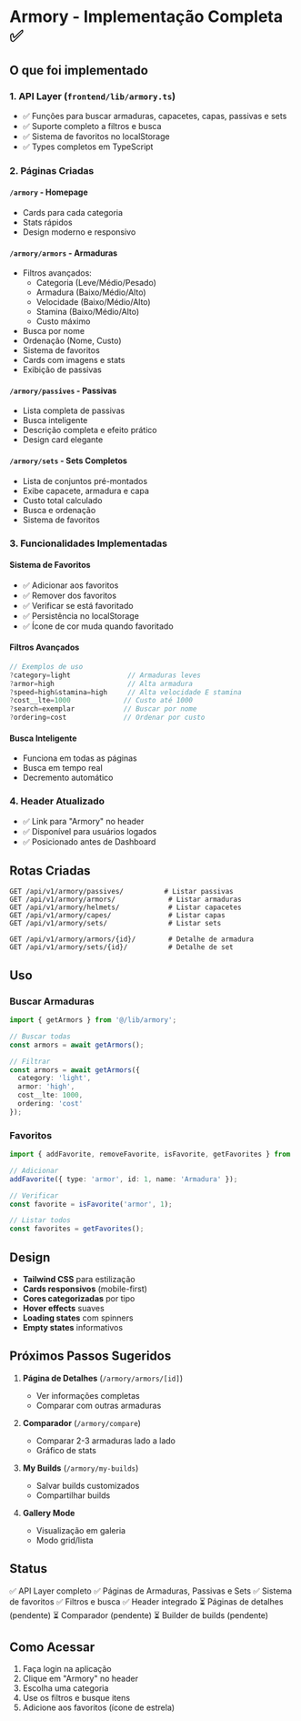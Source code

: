 # Armory - Implementação Completa ✅

## O que foi implementado

### 1. API Layer (`frontend/lib/armory.ts`)
- ✅ Funções para buscar armaduras, capacetes, capas, passivas e sets
- ✅ Suporte completo a filtros e busca
- ✅ Sistema de favoritos no localStorage
- ✅ Types completos em TypeScript

### 2. Páginas Criadas

#### `/armory` - Homepage
- Cards para cada categoria
- Stats rápidos
- Design moderno e responsivo

#### `/armory/armors` - Armaduras
- Filtros avançados:
  - Categoria (Leve/Médio/Pesado)
  - Armadura (Baixo/Médio/Alto)
  - Velocidade (Baixo/Médio/Alto)
  - Stamina (Baixo/Médio/Alto)
  - Custo máximo
- Busca por nome
- Ordenação (Nome, Custo)
- Sistema de favoritos
- Cards com imagens e stats
- Exibição de passivas

#### `/armory/passives` - Passivas
- Lista completa de passivas
- Busca inteligente
- Descrição completa e efeito prático
- Design card elegante

#### `/armory/sets` - Sets Completos
- Lista de conjuntos pré-montados
- Exibe capacete, armadura e capa
- Custo total calculado
- Busca e ordenação
- Sistema de favoritos

### 3. Funcionalidades Implementadas

#### Sistema de Favoritos
- ✅ Adicionar aos favoritos
- ✅ Remover dos favoritos
- ✅ Verificar se está favoritado
- ✅ Persistência no localStorage
- ✅ Ícone de cor muda quando favoritado

#### Filtros Avançados
```typescript
// Exemplos de uso
?category=light              // Armaduras leves
?armor=high                  // Alta armadura
?speed=high&stamina=high     // Alta velocidade E stamina
?cost__lte=1000             // Custo até 1000
?search=exemplar            // Buscar por nome
?ordering=cost              // Ordenar por custo
```

#### Busca Inteligente
- Funciona em todas as páginas
- Busca em tempo real
- Decremento automático

### 4. Header Atualizado
- ✅ Link para "Armory" no header
- ✅ Disponível para usuários logados
- ✅ Posicionado antes de Dashboard

## Rotas Criadas

```
GET /api/v1/armory/passives/          # Listar passivas
GET /api/v1/armory/armors/             # Listar armaduras
GET /api/v1/armory/helmets/            # Listar capacetes
GET /api/v1/armory/capes/              # Listar capas
GET /api/v1/armory/sets/               # Listar sets

GET /api/v1/armory/armors/{id}/        # Detalhe de armadura
GET /api/v1/armory/sets/{id}/          # Detalhe de set
```

## Uso

### Buscar Armaduras
```typescript
import { getArmors } from '@/lib/armory';

// Buscar todas
const armors = await getArmors();

// Filtrar
const armors = await getArmors({
  category: 'light',
  armor: 'high',
  cost__lte: 1000,
  ordering: 'cost'
});
```

### Favoritos
```typescript
import { addFavorite, removeFavorite, isFavorite, getFavorites } from '@/lib/armory';

// Adicionar
addFavorite({ type: 'armor', id: 1, name: 'Armadura' });

// Verificar
const favorite = isFavorite('armor', 1);

// Listar todos
const favorites = getFavorites();
```

## Design

- **Tailwind CSS** para estilização
- **Cards responsivos** (mobile-first)
- **Cores categorizadas** por tipo
- **Hover effects** suaves
- **Loading states** com spinners
- **Empty states** informativos

## Próximos Passos Sugeridos

1. **Página de Detalhes** (`/armory/armors/[id]`)
   - Ver informações completas
   - Comparar com outras armaduras
   
2. **Comparador** (`/armory/compare`)
   - Comparar 2-3 armaduras lado a lado
   - Gráfico de stats
   
3. **My Builds** (`/armory/my-builds`)
   - Salvar builds customizados
   - Compartilhar builds
   
4. **Gallery Mode**
   - Visualização em galeria
   - Modo grid/lista

## Status

✅ API Layer completo
✅ Páginas de Armaduras, Passivas e Sets
✅ Sistema de favoritos
✅ Filtros e busca
✅ Header integrado
⏳ Páginas de detalhes (pendente)
⏳ Comparador (pendente)
⏳ Builder de builds (pendente)

## Como Acessar

1. Faça login na aplicação
2. Clique em "Armory" no header
3. Escolha uma categoria
4. Use os filtros e busque itens
5. Adicione aos favoritos (ícone de estrela)
